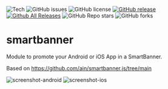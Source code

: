 ![Tech](https://img.shields.io/badge/tech-JavaScript-brightgreen)
![GitHub issues](https://img.shields.io/github/issues/Representaciones-Pedraja/smartbanner)
![GitHub license](https://img.shields.io/badge/license-GNU%20GPL-blue.svg)
[![GitHub release](https://img.shields.io/github/v/release/Representaciones-Pedraja/smartbanner)](https://github.com/Representaciones-Pedraja/smartbanner/releases)
[![Github All Releases](https://img.shields.io/github/downloads/Representaciones-Pedraja/smartbanner/total.svg)](https://github.com/Representaciones-Pedraja/smartbanner/releases)
![GitHub Repo stars](https://img.shields.io/github/stars/Representaciones-Pedraja/smartbanner?style=social)
![GitHub forks](https://img.shields.io/github/forks/Representaciones-Pedraja/smartbanner?style=social)





# smartbanner
Module to promote your Android or iOS App in a SmartBanner.

Based on https://github.com/ain/smartbanner.js/tree/main



![screenshot-android](https://github.com/user-attachments/assets/23b4bf9e-b12d-4a0d-b856-502a06802d18)
![screenshot-ios](https://github.com/user-attachments/assets/4026b9c7-0b1b-47e9-bad9-d20425829c34)


